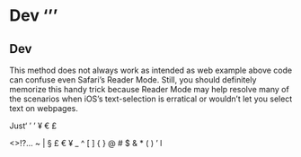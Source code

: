 # Dev ‘’’
## Dev
This method does not always work as intended as web example above code can confuse even Safari’s Reader Mode. Still, you should definitely memorize this handy trick because Reader Mode may help resolve many of the scenarios when iOS’s text-selection is erratical or wouldn’t   let you select text on webpages. 

Just‘ ’ ’ ¥ € £

<>!?… ~ | § £ € ¥ _ ^ [ ] { } @ # $ & * ( ) ’ l